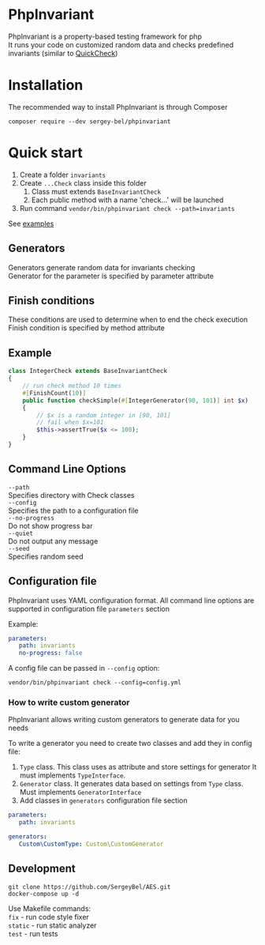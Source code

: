 # PhpInvariant
PhpInvariant is a property-based testing framework for php  
It runs your code on customized random data and checks predefined invariants (similar to [QuickCheck](https://hackage.haskell.org/package/QuickCheck)) 


# Installation
The recommended way to install PhpInvariant is through Composer

`composer require --dev sergey-bel/phpinvariant`

# Quick start
1. Create a folder `invariants`
2. Create `...Check` class inside this folder
    1. Class must extends `BaseInvariantCheck`
    1. Each public method with a name 'check...' will be launched
3. Run command `vendor/bin/phpinvariant check --path=invariants`

See [examples](https://github.com/SergeyBel/phpinvariant/tree/main/invariants/examples)


## Generators
Generators generate random data for invariants checking  
Generator for the parameter is specified by parameter attribute


## Finish conditions
These conditions are used to determine when to end the check execution  
Finish condition is specified by method attribute

## Example
```php
class IntegerCheck extends BaseInvariantCheck
{
    // run check method 10 times
    #[FinishCount(10)]
    public function checkSimple(#[IntegerGenerator(90, 101)] int $x)
    {
        // $x is a random integer in [90, 101]
        // fail when $x=101
        $this->assertTrue($x <= 100);
    }
}
```
## Command Line Options
`--path`    
Specifies directory with Check classes    
`--config`    
Specifies the path to a configuration file  
`--no-progress`  
Do not show progress bar  
`--quiet`  
Do not output any message  
`--seed`    
Specifies random seed   

## Configuration file
PhpInvariant uses YAML configuration format. All command line options are supported in configuration file `parameters` section  

Example:
```yml
parameters:
   path: invariants
   no-progress: false
```
A config file can be passed in `--config` option:

`vendor/bin/phpinvariant check --config=config.yml`

### How to write custom generator
PhpInvariant allows writing custom generators to generate data for you needs

To write a generator you need to create two classes and add they in config file:
1. `Type` class. This class uses as attribute and store settings for generator It must implements `TypeInterface`.  
1. `Generator` class. It generates data based on settings from `Type` class. Must implements `GeneratorInterface`
1. Add classes in `generators` configuration file section
```yml
parameters:
   path: invariants

generators:
   Custom\CustomType: Custom\CustomGenerator
```

## Development
`git clone https://github.com/SergeyBel/AES.git`  
`docker-compose up -d`  

Use Makefile commands:  
`fix` - run code style fixer  
`static` - run static analyzer  
`test` - run tests  

